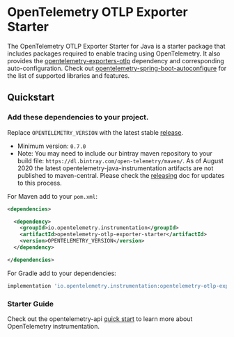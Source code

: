 # OpenTelemetry OTLP Exporter Starter

The OpenTelemetry OTLP Exporter Starter for Java is a starter package that includes packages required to enable tracing using OpenTelemetry. It also provides the [opentelemetry-exporters-otlp](https://github.com/open-telemetry/opentelemetry-java/tree/master/exporters/otlp) dependency and corresponding auto-configuration.  Check out [opentelemetry-spring-boot-autoconfigure](../../spring-boot-autoconfigure/README.md#features) for the list of supported libraries and features.

## Quickstart

### Add these dependencies to your project.

Replace `OPENTELEMETRY_VERSION` with the latest stable [release](https://search.maven.org/search?q=g:io.opentelemetry).
 - Minimum version: `0.7.0`
 - Note: You may need to include our bintray maven repository to your build file: `https://dl.bintray.com/open-telemetry/maven/`. As of August 2020 the latest opentelemetry-java-instrumentation artifacts are not published to maven-central. Please check the [releasing](https://github.com/open-telemetry/opentelemetry-java-instrumentation/blob/master/RELEASING.md) doc for updates to this process.


For Maven add to your `pom.xml`:

```xml
<dependencies>

  <dependency>
    <groupId>io.opentelemetry.instrumentation</groupId>
    <artifactId>opentelemetry-otlp-exporter-starter</artifactId>
    <version>OPENTELEMETRY_VERSION</version>
  </dependency>

</dependencies>
```

For Gradle add to your dependencies:

```groovy
implementation 'io.opentelemetry.instrumentation:opentelemetry-otlp-exporter-starter:OPENTELEMETRY_VERSION'
```

### Starter Guide

Check out the opentelemetry-api [quick start](https://github.com/open-telemetry/opentelemetry-java/blob/master/QUICKSTART.md) to learn more about OpenTelemetry instrumentation.
